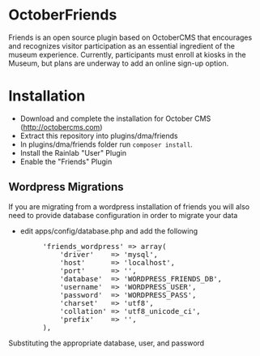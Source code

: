 OctoberFriends
==============

Friends is an open source plugin based on OctoberCMS that encourages and recognizes visitor participation 
as an essential ingredient of the museum experience. 
Currently, participants must enroll at kiosks in the Museum, but plans are underway to add an online sign-up option.

# Installation

* Download and complete the installation for October CMS (http://octobercms.com)
* Extract this repository into plugins/dma/friends
* In plugins/dma/friends folder run `composer install`. 
* Install the Rainlab "User" Plugin
* Enable the "Friends" Plugin

## Wordpress Migrations

If you are migrating from a wordpress installation of friends you will also
need to provide database configuration in order to migrate your data

* edit apps/config/database.php and add the following
<pre>
        'friends_wordpress' => array(
            'driver'    => 'mysql',
            'host'      => 'localhost',
            'port'      => '', 
            'database'  => 'WORDPRESS_FRIENDS_DB',
            'username'  => 'WORDPRESS_USER',
            'password'  => 'WORDPRESS_PASS',
            'charset'   => 'utf8',
            'collation' => 'utf8_unicode_ci',
            'prefix'    => '', 
        ), 
</pre>
Substituting the appropriate database, user, and password

